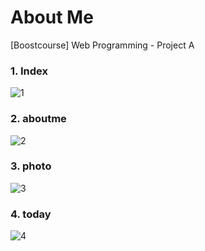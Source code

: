 # About Me
[Boostcourse] Web Programming - Project A

### 1. Index
![1](https://user-images.githubusercontent.com/43704446/92730134-4b375d00-f3ae-11ea-86e7-7818905b9524.jpg)

### 2. aboutme
![2](https://user-images.githubusercontent.com/43704446/92730473-ca2c9580-f3ae-11ea-926b-2cd3a8467b89.jpg)

### 3. photo
![3](https://user-images.githubusercontent.com/43704446/92730569-ec261800-f3ae-11ea-99cb-bbbdc57ae84b.jpg)

### 4. today
![4](https://user-images.githubusercontent.com/43704446/92730606-f9db9d80-f3ae-11ea-8367-ef8182bbf417.jpg)

